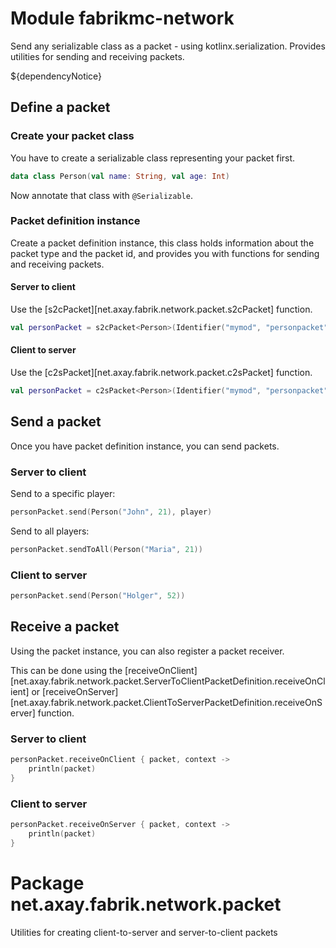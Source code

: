 # Module fabrikmc-network

Send any serializable class as a packet - using kotlinx.serialization. Provides utilities for sending and receiving
packets.

${dependencyNotice}

## Define a packet

### Create your packet class

You have to create a serializable class representing your packet first.

```kt
data class Person(val name: String, val age: Int)
```

Now annotate that class with `@Serializable`.

### Packet definition instance

Create a packet definition instance, this class holds information about the packet type and the packet id, and provides
you with functions for sending and receiving packets.

#### Server to client

Use the [s2cPacket][net.axay.fabrik.network.packet.s2cPacket] function.

```kt
val personPacket = s2cPacket<Person>(Identifier("mymod", "personpacket"))
```

#### Client to server

Use the [c2sPacket][net.axay.fabrik.network.packet.c2sPacket] function.

```kt
val personPacket = c2sPacket<Person>(Identifier("mymod", "personpacket"))
```

## Send a packet

Once you have packet definition instance, you can send packets.

### Server to client

Send to a specific player:

```kt
personPacket.send(Person("John", 21), player)
```

Send to all players:

```kt
personPacket.sendToAll(Person("Maria", 21))
```

### Client to server

```kt
personPacket.send(Person("Holger", 52))
```

## Receive a packet

Using the packet instance, you can also register a packet receiver.

This can be done using
the [receiveOnClient][net.axay.fabrik.network.packet.ServerToClientPacketDefinition.receiveOnClient] or
[receiveOnServer][net.axay.fabrik.network.packet.ClientToServerPacketDefinition.receiveOnServer] function.

### Server to client

```kt
personPacket.receiveOnClient { packet, context ->
    println(packet)
}
```

### Client to server

```kt
personPacket.receiveOnServer { packet, context ->
    println(packet)
}
```

# Package net.axay.fabrik.network.packet

Utilities for creating client-to-server and server-to-client packets
